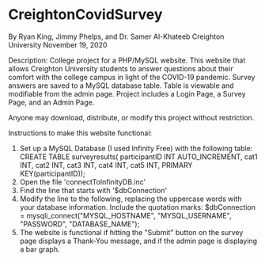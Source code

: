 # CreightonCovidSurvey
By Ryan King, Jimmy Phelps, and Dr. Samer Al-Khateeb
Creighton University
November 19, 2020

Description: College project for a PHP/MySQL website.
This website that allows Creighton University students to answer questions about their comfort with the college campus in light of the COVID-19 pandemic. 
Survey answers are saved to a MySQL database table. Table is viewable and modifiable from the admin page. 
Project includes a Login Page, a Survey Page, and an Admin Page. 

Anyone may download, distribute, or modify this project without restriction. 

Instructions to make this website functional:
1. Set up a MySQL Database (I used Infinity Free) with the following table:
	CREATE TABLE surveyresults(
	participantID INT AUTO_INCREMENT,
	cat1 INT,
	cat2 INT,
	cat3 INT,
	cat4 INT,
	cat5 INT,
	PRIMARY KEY(participantID));
2. Open the file 'connectToInfinityDB.inc'
3. Find the line that starts with '$dbConnection' 
4. Modify the line to the following, replacing the uppercase words with your database information. Include the quotation marks:
	$dbConnection = mysqli_connect("MYSQL_HOSTNAME", "MYSQL_USERNAME", "PASSWORD", "DATABASE_NAME");
5. The website is functional if hitting the "Submit" button on the survey page displays a Thank-You message, and if the admin page is displaying a bar graph. 
